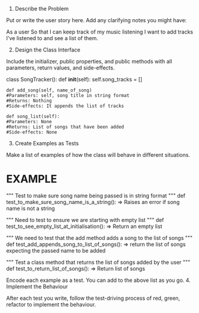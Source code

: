 1. Describe the Problem

Put or write the user story here. Add any clarifying notes you might have:

As a user
So that I can keep track of my music listening
I want to add tracks I've listened to and see a list of them.




2. Design the Class Interface

Include the initializer, public properties, and public methods with all parameters, return values, and side-effects.


class SongTracker():
    def __init__(self):
    self.song_tracks = []


    def add_song(self, name_of_song)
    #Parameters: self, song title in string format 
    #Returns: Nothing
    #Side-effects: It appends the list of tracks 

    def song_list(self):
    #Parameters: None
    #Returns: List of songs that have been added
    #Side-effects: None



3. Create Examples as Tests

Make a list of examples of how the class will behave in different situations.

# EXAMPLE

"""
Test to make sure song name being passed 
is in string format
"""
def test_to_make_sure_song_name_is_a_string():
    => Raises an error if song name is not a string


"""
Need to test to ensure we are starting with empty list
"""
def test_to_see_empty_list_at_initialisation():
    => Return an empty list 


"""
We need to test that the add method
adds a song to the list of songs
"""
def test_add_appends_song_to_list_of_songs():
    => return the list of songs expecting the passed name to be added 


"""
Test a class method that returns the list of songs
added by the user
"""
def test_to_return_list_of_songs():
    => Return list of songs





Encode each example as a test. You can add to the above list as you go.
4. Implement the Behaviour

After each test you write, follow the test-driving process of red, green, refactor to implement the behaviour.